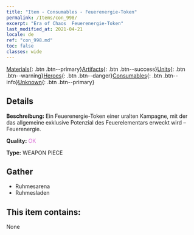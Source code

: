 ```yaml
---
title: "Item - Consumables - Feuerenergie-Token"
permalink: /Items/con_998/
excerpt: "Era of Chaos  Feuerenergie-Token"
last_modified_at: 2021-04-21
locale: de
ref: "con_998.md"
toc: false
classes: wide
---
```

 [Materials](/de/Items/){: .btn .btn--primary}[Artifacts](/de/Items/Artifacts/){: .btn .btn--success}[Units](/de/Items/Units/){: .btn .btn--warning}[Heroes](/de/Items/Heroes/){: .btn .btn--danger}[Consumables](/de/Items/Consumables/){: .btn .btn--info}[Unknown](/de/Items/Unknown/){: .btn .btn--primary}

## Details
 **Beschreibung:** Ein Feuerenergie-Token einer uralten Kampagne, mit der das allgemeine exklusive Potenzial des Feuerelementars erweckt wird – Feuerenergie.

 **Quality:** <span style="color: #DA70D6">OK</span>

 **Type:** WEAPON PIECE

## Gather

*    Ruhmesarena 
*    Ruhmesladen 

## This item contains:

  None

